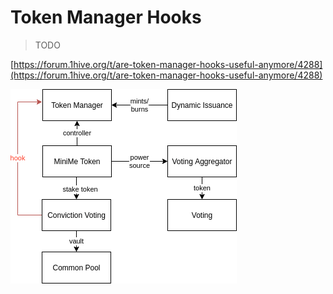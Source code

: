 # Token Manager Hooks

> TODO

[https://forum.1hive.org/t/are-token-manager-hooks-useful-anymore/4288](https://forum.1hive.org/t/are-token-manager-hooks-useful-anymore/4288)

![](../.gitbook/assets/d8261293f01b4d17187f35cb0f6f6e67402c7ac0.png)

